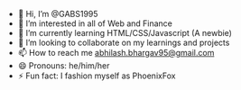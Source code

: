 - 👋 Hi, I’m @GABS1995
- 👀 I’m interested in all of Web and Finance
- 🌱 I’m currently learning HTML/CSS/Javascript (A newbie)
- 💞️ I’m looking to collaborate on my learnings and projects
- 📫 How to reach me abhilash.bhargav95@gmail.com
- 😄 Pronouns: he/him/her
- ⚡ Fun fact: I fashion myself as PhoenixFox

<!---
GABS1995/GABS1995 is a ✨ special ✨ repository because its `README.md` (this file) appears on your GitHub profile.
You can click the Preview link to take a look at your changes.
--->
